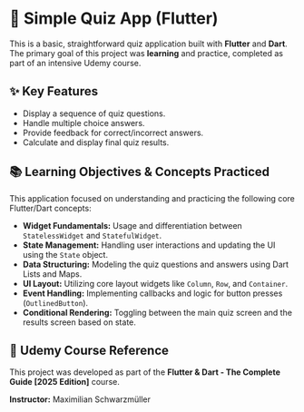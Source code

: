 # 🧠 Simple Quiz App (Flutter)

This is a basic, straightforward quiz application built with **Flutter** and **Dart**. The primary goal of this project was **learning** and practice, completed as part of an intensive Udemy course.

## ✨ Key Features

* Display a sequence of quiz questions.
* Handle multiple choice answers.
* Provide feedback for correct/incorrect answers.
* Calculate and display final quiz results.

## 📚 Learning Objectives & Concepts Practiced

This application focused on understanding and practicing the following core Flutter/Dart concepts:

* **Widget Fundamentals:** Usage and differentiation between `StatelessWidget` and `StatefulWidget`.
* **State Management:** Handling user interactions and updating the UI using the `State` object.
* **Data Structuring:** Modeling the quiz questions and answers using Dart Lists and Maps.
* **UI Layout:** Utilizing core layout widgets like `Column`, `Row`, and `Container`.
* **Event Handling:** Implementing callbacks and logic for button presses (`OutlinedButton`).
* **Conditional Rendering:** Toggling between the main quiz screen and the results screen based on state.


## 📖 Udemy Course Reference

This project was developed as part of the **Flutter & Dart - The Complete Guide [2025 Edition]** course.

**Instructor:** Maximilian Schwarzmüller